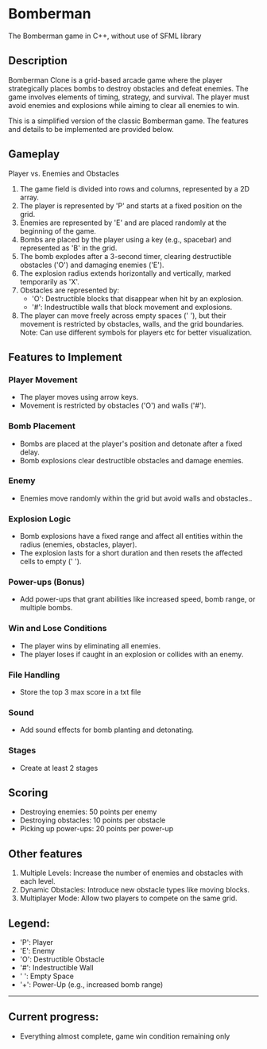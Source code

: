 # Bomberman
The Bomberman game in C++, without use of SFML library

## Description
Bomberman Clone is a grid-based arcade game where the player strategically places bombs to destroy obstacles and defeat enemies. The game involves elements of timing, strategy, and survival. The player must avoid enemies and explosions while aiming to clear all enemies to win.

This is a simplified version of the classic Bomberman game. The features and details to be implemented are provided below.

## Gameplay
Player vs. Enemies and Obstacles

1. The game field is divided into rows and columns, represented by a 2D array.
2. The player is represented by 'P' and starts at a fixed position on the grid.
3. Enemies are represented by 'E' and are placed randomly at the beginning of the game.
4. Bombs are placed by the player using a key (e.g., spacebar) and represented as 'B' in the grid.
5. The bomb explodes after a 3-second timer, clearing destructible obstacles ('O') and damaging enemies ('E').
6. The explosion radius extends horizontally and vertically, marked temporarily as 'X'.
7. Obstacles are represented by:
   - 'O': Destructible blocks that disappear when hit by an explosion.
   - '#': Indestructible walls that block movement and explosions.
8. The player can move freely across empty spaces (' '), but their movement is restricted by obstacles, walls, and the grid boundaries.
Note: Can use different symbols for players etc  for  better visualization.

## Features to Implement
### Player Movement
   - The player moves using arrow keys.
   - Movement is restricted by obstacles ('O') and walls ('#').

### Bomb Placement
   - Bombs are placed at the player's position and detonate after a fixed delay.
   - Bomb explosions clear destructible obstacles and damage enemies.

### Enemy 
   - Enemies move randomly within the grid but avoid walls and obstacles..

### Explosion Logic
   - Bomb explosions have a fixed range and affect all entities within the radius (enemies, obstacles, player).
   - The explosion lasts for a short duration and then resets the affected cells to empty (' ').

### Power-ups (Bonus)
   - Add power-ups that grant abilities like increased speed, bomb range, or multiple bombs.

### Win and Lose Conditions
   - The player wins by eliminating all enemies.
   - The player loses if caught in an explosion or collides with an enemy.
### File Handling
   - Store the top 3 max score in a txt file
### Sound
   - Add sound effects for bomb planting and detonating.
### Stages
   - Create at least 2 stages

## Scoring
- Destroying enemies: 50 points per enemy
- Destroying obstacles: 10 points per obstacle
- Picking up power-ups: 20 points per power-up

## Other features
1. Multiple Levels: Increase the number of enemies and obstacles with each level.
2. Dynamic Obstacles: Introduce new obstacle types like moving blocks.
3. Multiplayer Mode: Allow two players to compete on the same grid.

## Legend:
- 'P': Player
- 'E': Enemy
- 'O': Destructible Obstacle
- '#': Indestructible Wall
- ' ': Empty Space
- '+': Power-Up (e.g., increased bomb range)

----------

## Current progress:
- Everything almost complete, game win condition remaining only
